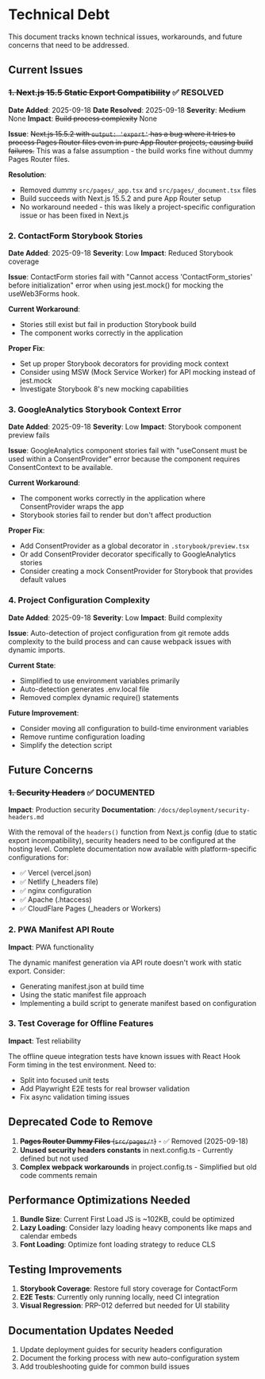 # Technical Debt

This document tracks known technical issues, workarounds, and future concerns that need to be addressed.

## Current Issues

### ~~1. Next.js 15.5 Static Export Compatibility~~ ✅ RESOLVED

**Date Added**: 2025-09-18
**Date Resolved**: 2025-09-18
**Severity**: ~~Medium~~ None
**Impact**: ~~Build process complexity~~ None

**Issue**: ~~Next.js 15.5.2 with `output: 'export'` has a bug where it tries to process Pages Router files even in pure App Router projects, causing build failures.~~ This was a false assumption - the build works fine without dummy Pages Router files.

**Resolution**:

- Removed dummy `src/pages/_app.tsx` and `src/pages/_document.tsx` files
- Build succeeds with Next.js 15.5.2 and pure App Router setup
- No workaround needed - this was likely a project-specific configuration issue or has been fixed in Next.js

### 2. ContactForm Storybook Stories

**Date Added**: 2025-09-18
**Severity**: Low
**Impact**: Reduced Storybook coverage

**Issue**: ContactForm stories fail with "Cannot access 'ContactForm_stories' before initialization" error when using jest.mock() for mocking the useWeb3Forms hook.

**Current Workaround**:

- Stories still exist but fail in production Storybook build
- The component works correctly in the application

**Proper Fix**:

- Set up proper Storybook decorators for providing mock context
- Consider using MSW (Mock Service Worker) for API mocking instead of jest.mock
- Investigate Storybook 8's new mocking capabilities

### 3. GoogleAnalytics Storybook Context Error

**Date Added**: 2025-09-18
**Severity**: Low
**Impact**: Storybook component preview fails

**Issue**: GoogleAnalytics component stories fail with "useConsent must be used within a ConsentProvider" error because the component requires ConsentContext to be available.

**Current Workaround**:

- The component works correctly in the application where ConsentProvider wraps the app
- Storybook stories fail to render but don't affect production

**Proper Fix**:

- Add ConsentProvider as a global decorator in `.storybook/preview.tsx`
- Or add ConsentProvider decorator specifically to GoogleAnalytics stories
- Consider creating a mock ConsentProvider for Storybook that provides default values

### 4. Project Configuration Complexity

**Date Added**: 2025-09-18
**Severity**: Low
**Impact**: Build complexity

**Issue**: Auto-detection of project configuration from git remote adds complexity to the build process and can cause webpack issues with dynamic imports.

**Current State**:

- Simplified to use environment variables primarily
- Auto-detection generates .env.local file
- Removed complex dynamic require() statements

**Future Improvement**:

- Consider moving all configuration to build-time environment variables
- Remove runtime configuration loading
- Simplify the detection script

## Future Concerns

### ~~1. Security Headers~~ ✅ DOCUMENTED

**Impact**: Production security
**Documentation**: `/docs/deployment/security-headers.md`

With the removal of the `headers()` function from Next.js config (due to static export incompatibility), security headers need to be configured at the hosting level. Complete documentation now available with platform-specific configurations for:

- ✅ Vercel (vercel.json)
- ✅ Netlify (_headers file)
- ✅ nginx configuration
- ✅ Apache (.htaccess)
- ✅ CloudFlare Pages (_headers or Workers)

### 2. PWA Manifest API Route

**Impact**: PWA functionality

The dynamic manifest generation via API route doesn't work with static export. Consider:

- Generating manifest.json at build time
- Using the static manifest file approach
- Implementing a build script to generate manifest based on configuration

### 3. Test Coverage for Offline Features

**Impact**: Test reliability

The offline queue integration tests have known issues with React Hook Form timing in the test environment. Need to:

- Split into focused unit tests
- Add Playwright E2E tests for real browser validation
- Fix async validation timing issues

## Deprecated Code to Remove

1. ~~**Pages Router Dummy Files** (`src/pages/*`)~~ - ✅ Removed (2025-09-18)
2. **Unused security headers constants** in next.config.ts - Currently defined but not used
3. **Complex webpack workarounds** in project.config.ts - Simplified but old code comments remain

## Performance Optimizations Needed

1. **Bundle Size**: Current First Load JS is ~102KB, could be optimized
2. **Lazy Loading**: Consider lazy loading heavy components like maps and calendar embeds
3. **Font Loading**: Optimize font loading strategy to reduce CLS

## Testing Improvements

1. **Storybook Coverage**: Restore full story coverage for ContactForm
2. **E2E Tests**: Currently only running locally, need CI integration
3. **Visual Regression**: PRP-012 deferred but needed for UI stability

## Documentation Updates Needed

1. Update deployment guides for security headers configuration
2. Document the forking process with new auto-configuration system
3. Add troubleshooting guide for common build issues
